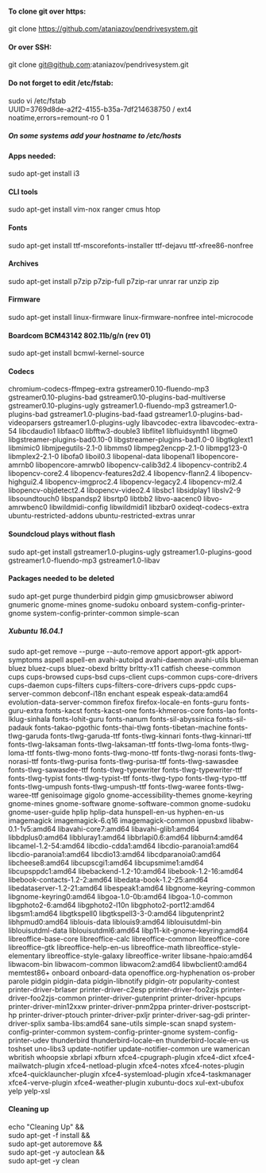 #### To clone git over https:
git clone https://github.com/ataniazov/pendrivesystem.git
#### Or over SSH:
git clone git@github.com:ataniazov/pendrivesystem.git

#### Do not forget to edit /etc/fstab:
sudo vi /etc/fstab  
UUID=3769d8de-a2f2-4155-b35a-7df214638750 /               ext4    noatime,errors=remount-ro 0       1
##### On some systems add your hostname to /etc/hosts

#### Apps needed:
sudo apt-get install i3 
#### CLI tools
sudo apt-get install vim-nox ranger cmus htop
#### Fonts
sudo apt-get install ttf-mscorefonts-installer ttf-dejavu ttf-xfree86-nonfree
#### Archives
sudo apt-get install p7zip p7zip-full p7zip-rar unrar rar unzip zip
#### Firmware
sudo apt-get install linux-firmware linux-firmware-nonfree intel-microcode 
#### Boardcom BCM43142 802.11b/g/n (rev 01)
sudo apt-get install bcmwl-kernel-source
#### Codecs
chromium-codecs-ffmpeg-extra gstreamer0.10-fluendo-mp3 gstreamer0.10-plugins-bad gstreamer0.10-plugins-bad-multiverse gstreamer0.10-plugins-ugly gstreamer1.0-fluendo-mp3 gstreamer1.0-plugins-bad gstreamer1.0-plugins-bad-faad gstreamer1.0-plugins-bad-videoparsers gstreamer1.0-plugins-ugly libavcodec-extra libavcodec-extra-54 libcdaudio1 libfaac0 libfftw3-double3 libflite1 libfluidsynth1 libgme0 libgstreamer-plugins-bad0.10-0 libgstreamer-plugins-bad1.0-0 libgtkglext1 libmimic0 libmjpegutils-2.1-0 libmms0 libmpeg2encpp-2.1-0 libmpg123-0 libmplex2-2.1-0 libofa0 liboil0.3 libopenal-data libopenal1 libopencore-amrnb0 libopencore-amrwb0 libopencv-calib3d2.4 libopencv-contrib2.4 libopencv-core2.4 libopencv-features2d2.4 libopencv-flann2.4 libopencv-highgui2.4 libopencv-imgproc2.4 libopencv-legacy2.4 libopencv-ml2.4 libopencv-objdetect2.4 libopencv-video2.4 libsbc1 libsidplay1 libslv2-9 libsoundtouch0 libspandsp2 libsrtp0 libtbb2 libvo-aacenc0 libvo-amrwbenc0 libwildmidi-config libwildmidi1 libzbar0 oxideqt-codecs-extra ubuntu-restricted-addons ubuntu-restricted-extras unrar
#### Soundcloud plays without flash
sudo apt-get install gstreamer1.0-plugins-ugly gstreamer1.0-plugins-good gstreamer1.0-fluendo-mp3 gstreamer1.0-libav  

#### Packages needed to be deleted
sudo apt-get purge thunderbird pidgin gimp gmusicbrowser abiword gnumeric gnome-mines gnome-sudoku onboard system-config-printer-gnome system-config-printer-common simple-scan

##### Xubuntu 16.04.1
sudo apt-get remove --purge --auto-remove
apport apport-gtk apport-symptoms aspell aspell-en avahi-autoipd avahi-daemon avahi-utils
blueman bluez bluez-cups bluez-obexd brltty brltty-x11
catfish cheese-common cups cups-browsed cups-bsd cups-client cups-common cups-core-drivers cups-daemon cups-filters cups-filters-core-drivers cups-ppdc cups-server-common
debconf-i18n
enchant espeak espeak-data:amd64 evolution-data-server-common
firefox firefox-locale-en fonts-guru fonts-guru-extra fonts-kacst fonts-kacst-one fonts-khmeros-core fonts-lao fonts-lklug-sinhala fonts-lohit-guru fonts-nanum fonts-sil-abyssinica fonts-sil-padauk fonts-takao-pgothic fonts-thai-tlwg fonts-tibetan-machine fonts-tlwg-garuda fonts-tlwg-garuda-ttf fonts-tlwg-kinnari fonts-tlwg-kinnari-ttf fonts-tlwg-laksaman fonts-tlwg-laksaman-ttf fonts-tlwg-loma fonts-tlwg-loma-ttf fonts-tlwg-mono fonts-tlwg-mono-ttf fonts-tlwg-norasi fonts-tlwg-norasi-ttf fonts-tlwg-purisa fonts-tlwg-purisa-ttf fonts-tlwg-sawasdee fonts-tlwg-sawasdee-ttf fonts-tlwg-typewriter fonts-tlwg-typewriter-ttf fonts-tlwg-typist fonts-tlwg-typist-ttf fonts-tlwg-typo fonts-tlwg-typo-ttf fonts-tlwg-umpush fonts-tlwg-umpush-ttf fonts-tlwg-waree fonts-tlwg-waree-ttf
genisoimage gigolo gnome-accessibility-themes gnome-keyring gnome-mines gnome-software gnome-software-common gnome-sudoku gnome-user-guide
hplip hplip-data hunspell-en-us hyphen-en-us
imagemagick imagemagick-6.q16 imagemagick-common ippusbxd
libabw-0.1-1v5:amd64 libavahi-core7:amd64 libavahi-glib1:amd64 libbdplus0:amd64 libbluray1:amd64 libbrlapi0.6:amd64 libburn4:amd64 libcamel-1.2-54:amd64 libcdio-cdda1:amd64 libcdio-paranoia1:amd64 libcdio-paranoia1:amd64 libcdio13:amd64 libcdparanoia0:amd64 libcheese8:amd64 libcupscgi1:amd64 libcupsmime1:amd64 libcupsppdc1:amd64 libebackend-1.2-10:amd64 libebook-1.2-16:amd64 libebook-contacts-1.2-2:amd64 libedata-book-1.2-25:amd64 libedataserver-1.2-21:amd64 libespeak1:amd64 libgnome-keyring-common libgnome-keyring0:amd64 libgoa-1.0-0b:amd64 libgoa-1.0-common libgphoto2-6:amd64 libgphoto2-l10n libgphoto2-port12:amd64 libgsm1:amd64 libgtkspell0 libgtkspell3-3-0:amd64 libgutenprint2 libhpmud0:amd64 liblouis-data liblouis9:amd64 liblouisutdml-bin liblouisutdml-data liblouisutdml6:amd64 libp11-kit-gnome-keyring:amd64 libreoffice-base-core libreoffice-calc libreoffice-common libreoffice-core libreoffice-gtk libreoffice-help-en-us libreoffice-math libreoffice-style-elementary libreoffice-style-galaxy libreoffice-writer libsane-hpaio:amd64 libwacom-bin libwacom-common libwacom2:amd64 libwbclient0:amd64
memtest86+
onboard onboard-data openoffice.org-hyphenation os-prober
parole pidgin pidgin-data pidgin-libnotify pidgin-otr popularity-contest printer-driver-brlaser printer-driver-c2esp printer-driver-foo2zjs printer-driver-foo2zjs-common printer-driver-gutenprint printer-driver-hpcups printer-driver-min12xxw printer-driver-pnm2ppa printer-driver-postscript-hp printer-driver-ptouch printer-driver-pxljr printer-driver-sag-gdi printer-driver-splix 
samba-libs:amd64 sane-utils simple-scan snapd system-config-printer-common system-config-printer-gnome system-config-printer-udev
thunderbird thunderbird-locale-en thunderbird-locale-en-us toshset
uno-libs3 update-notifier update-notifier-common ure
wamerican wbritish whoopsie
xbrlapi xfburn xfce4-cpugraph-plugin xfce4-dict xfce4-mailwatch-plugin xfce4-netload-plugin xfce4-notes xfce4-notes-plugin xfce4-quicklauncher-plugin xfce4-systemload-plugin xfce4-taskmanager xfce4-verve-plugin xfce4-weather-plugin xubuntu-docs xul-ext-ubufox
yelp yelp-xsl



#### Cleaning up
echo "Cleaning Up" &&  
sudo apt-get -f install &&  
sudo apt-get autoremove &&  
sudo apt-get -y autoclean &&  
sudo apt-get -y clean  
